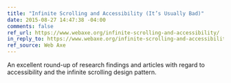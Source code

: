 ```yaml
---
title: "Infinite Scrolling and Accessibility (It’s Usually Bad)"
date: 2015-08-27 14:47:38 -04:00
comments: false
ref_url: https://www.webaxe.org/infinite-scrolling-and-accessibility/
in_reply_to: https://www.webaxe.org/infinite-scrolling-and-accessibility/
ref_source: Web Axe
---
```


An excellent round-up of research findings and articles with regard to accessibility and the infinite scrolling design pattern.